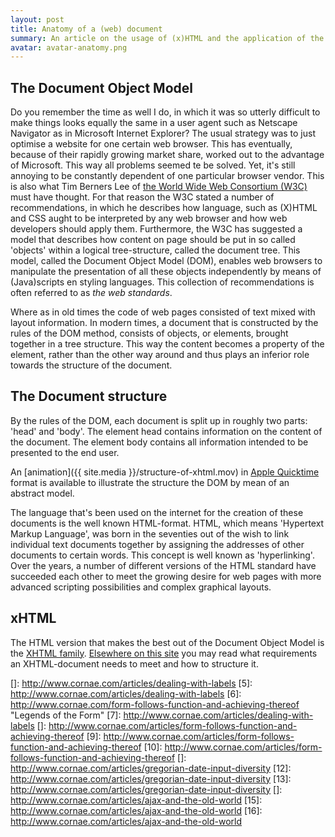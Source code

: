 ```yaml
---
layout: post
title: Anatomy of a (web) document
summary: An article on the usage of (x)HTML and the application of the Document Object Model (DOM).
avatar: avatar-anatomy.png
---
```


## The Document Object Model

Do you remember the time as well I do, in which it was so utterly difficult to make things looks equally the same in a user agent such as Netscape Navigator as in Microsoft Internet Explorer? The usual strategy was to just optimise a website for one certain web browser. This has eventually, because of their rapidly growing market share, worked out to the advantage of Microsoft. This way all problems seemed te be solved. Yet, it's still annoying to be constantly dependent of one particular browser vendor. This is also what Tim Berners Lee of [the World Wide Web Consortium (W3C)][1] must have thought. For that reason the W3C stated a number of recommendations, in which he describes how language, such as (X)HTML and CSS aught to be interpreted by any web browser and how web developers should apply them. Furthermore, the W3C has suggested a model that describes how content on page should be put in so called 'objects' within a logical tree-structure, called the document tree. This model, called the Document Object Model (DOM), enables web browsers to manipulate the presentation of all these objects independently by means of (Java)scripts en styling languages. This collection of recommendations is often referred to as *the web standards*.

Where as in old times the code of web pages consisted of text mixed with layout information. In modern times, a document that is constructed by the rules of the DOM method, consists of objects, or elements, brought together in a tree structure. This way the content becomes a property of the element, rather than the other way around and thus plays an inferior role towards the structure of the document.

## The Document structure

By the rules of the DOM, each document is split up in roughly two parts: 'head' and 'body'. The element head contains information on the content of the document. The element body contains all information intended to be presented to the end user.

An [animation]({{ site.media }}/structure-of-xhtml.mov) in  [Apple Quicktime](http://www.apple.com/nl/quicktime/download/) format is available to illustrate the structure the DOM by mean of an abstract model.

<!--The animation below ([Apple Quickitme](http://www.apple.com/nl/quicktime/download/) required) explains the structure of the DOM with an abstract model.-->

<!--<video><source="{{ site.media }}/structure-of-xhtml.mov" /><a href="{{ site.media }}/structure-of-xhtml.mov">Video the structure of xHTML</a></video>-->

The language that's been used on the internet for the creation of these documents is the well known HTML-format. HTML, which means 'Hypertext Markup Language', was born in the seventies out of the wish to link individual text documents together by assigning the addresses of other documents to certain words. This concept is well known as 'hyperlinking'. Over the years, a number of different versions of the HTML standard have succeeded each other to meet the growing desire for web pages with more advanced scripting possibilities and complex graphical layouts.

## xHTML

The HTML version that makes the best out of the Document Object Model is the [XHTML family][2]. [Elsewhere on this site][3] you may read what requirements an XHTML-document needs to meet and how to structure it.

 [1]: http://www.w3c.org
 [2]: http://www.w3.org/MarkUp/
 [3]: http://www.cornae.com/articles/the-structure-of-xhtml
 []: http://www.cornae.com/articles/dealing-with-labels
 [5]: http://www.cornae.com/articles/dealing-with-labels
 [6]: http://www.cornae.com/form-follows-function-and-achieving-thereof "Legends of the Form"
 [7]: http://www.cornae.com/articles/dealing-with-labels
 []: http://www.cornae.com/articles/form-follows-function-and-achieving-thereof
 [9]: http://www.cornae.com/articles/form-follows-function-and-achieving-thereof
 [10]: http://www.cornae.com/articles/form-follows-function-and-achieving-thereof
 []: http://www.cornae.com/articles/gregorian-date-input-diversity
 [12]: http://www.cornae.com/articles/gregorian-date-input-diversity
 [13]: http://www.cornae.com/articles/gregorian-date-input-diversity
 []: http://www.cornae.com/articles/ajax-and-the-old-world
 [15]: http://www.cornae.com/articles/ajax-and-the-old-world
 [16]: http://www.cornae.com/articles/ajax-and-the-old-world  